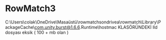 # RowMatch3
 
C:\Users\colak\OneDrive\Masaüstü\rowmatchsondrivea\rowmatch\Library\PackageCache\com.unity.burst@1.6.6\.Runtime\hostmac
KLASÖRÜNDEKİ lld dosyası eksik ( 100 + mb olan )
